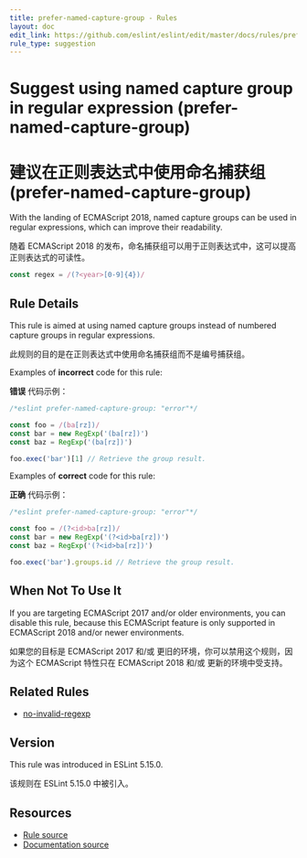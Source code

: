 ```yaml
---
title: prefer-named-capture-group - Rules
layout: doc
edit_link: https://github.com/eslint/eslint/edit/master/docs/rules/prefer-named-capture-group.md
rule_type: suggestion
---
```


<!-- Note: No pull requests accepted for this file. See README.md in the root directory for details. -->

# Suggest using named capture group in regular expression (prefer-named-capture-group)

# 建议在正则表达式中使用命名捕获组 (prefer-named-capture-group)

With the landing of ECMAScript 2018, named capture groups can be used in regular expressions, which can improve their readability.

随着 ECMAScript 2018 的发布，命名捕获组可以用于正则表达式中，这可以提高正则表达式的可读性。

```js
const regex = /(?<year>[0-9]{4})/
```

## Rule Details

This rule is aimed at using named capture groups instead of numbered capture groups in regular expressions.

此规则的目的是在正则表达式中使用命名捕获组而不是编号捕获组。

Examples of **incorrect** code for this rule:

**错误** 代码示例：

```js
/*eslint prefer-named-capture-group: "error"*/

const foo = /(ba[rz])/
const bar = new RegExp('(ba[rz])')
const baz = RegExp('(ba[rz])')

foo.exec('bar')[1] // Retrieve the group result.
```

Examples of **correct** code for this rule:

**正确** 代码示例：

```js
/*eslint prefer-named-capture-group: "error"*/

const foo = /(?<id>ba[rz])/
const bar = new RegExp('(?<id>ba[rz])')
const baz = RegExp('(?<id>ba[rz])')

foo.exec('bar').groups.id // Retrieve the group result.
```

## When Not To Use It

If you are targeting ECMAScript 2017 and/or older environments, you can disable this rule, because this ECMAScript feature is only supported in ECMAScript 2018 and/or newer environments.

如果您的目标是 ECMAScript 2017 和/或 更旧的环境，你可以禁用这个规则，因为这个 ECMAScript 特性只在 ECMAScript 2018 和/或 更新的环境中受支持。

## Related Rules

- [no-invalid-regexp](https://cn.eslint.org/docs/rules/no-invalid-regexp)

## Version

This rule was introduced in ESLint 5.15.0.

该规则在 ESLint 5.15.0 中被引入。

## Resources

- [Rule source](https://github.com/eslint/eslint/tree/master/lib/rules/prefer-named-capture-group.js)
- [Documentation source](https://github.com/eslint/eslint/tree/master/docs/rules/prefer-named-capture-group.md)
